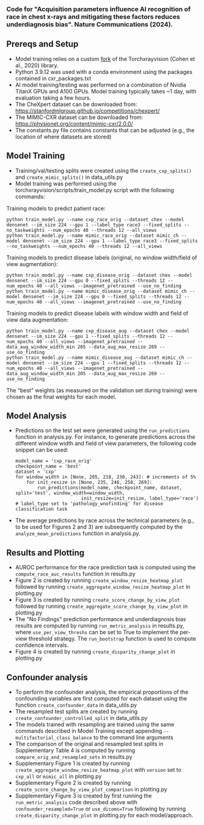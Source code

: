 ### Code for "Acquisition parameters influence AI recognition of race in chest x-rays and mitigating these factors reduces underdiagnosis bias". Nature Communications (2024).



## Prereqs and Setup
- Model training relies on a custom [fork](https://github.com/lotterlab/torchxrayvision/tree/tech_bias_analysis) of the Torchxrayvision (Cohen et al., 2020) library.
- Python 3.9.12 was used with a conda environment using the packages contained in cxr_packages.txt
- AI model training/testing was performed on a combination of Nvidia TitanX GPUs and A100 GPUs. Model training typically takes ~1 day, with evaluation taking a few hours.
- The CheXpert dataset can be downloaded from: https://stanfordmlgroup.github.io/competitions/chexpert/
- The MIMIC-CXR dataset can be downloaded from: https://physionet.org/content/mimic-cxr/2.0.0/
- The constants.py file contains constants that can be adjusted (e.g., the location of where datasets are stored)

## Model Training
- Training/val/testing splits were created using the `create_cxp_splits()` and `create_mimic_splits()` in data_utils.py
- Model training was performed using the torchxrayvision/scripts/train_model.py script with the following commands:

Training models to predict patient race:
```
python train_model.py --name cxp_race_orig --dataset chex --model densenet --im_size 224 --gpu 1 --label_type race3 --fixed_splits --no_taskweights --num_epochs 40 --threads 12 --all_views
python train_model.py --name mimic_race_orig --dataset mimic_ch --model densenet --im_size 224 --gpu 1 --label_type race3 --fixed_splits --no_taskweights --num_epochs 40 --threads 12 --all_views
```

Training models to predict disease labels (original, no window width/field of view augmentation):
```
python train_model.py --name cxp_disease_orig --dataset chex --model densenet --im_size 224 --gpu 0 --fixed_splits --threads 12 --num_epochs 40 --all_views --imagenet_pretrained --use_no_finding
python train_model.py --name mimic_disease_orig --dataset mimic_ch --model densenet --im_size 224 --gpu 0 --fixed_splits --threads 12 --num_epochs 40 --all_views --imagenet_pretrained --use_no_finding
```

Training models to predict disease labels with window width and field of view data augmentation:
```
python train_model.py --name cxp_disease_aug --dataset chex --model densenet --im_size 224 --gpu 1 --fixed_splits --threads 12 --num_epochs 40 --all_views --imagenet_pretrained --data_aug_window_width_min 205 --data_aug_max_resize 269 --use_no_finding
python train_model.py --name mimic_disease_aug --dataset mimic_ch --model densenet --im_size 224 --gpu 1 --fixed_splits --threads 12 --num_epochs 40 --all_views --imagenet_pretrained --data_aug_window_width_min 205 --data_aug_max_resize 269 --use_no_finding
```
The "best" weights (as measured on the validation set during training) were chosen as the final weights for each model.

## Model Analysis
- Predictions on the test set were generated using the `run_predictions` function in analysis.py. For instance, to generate predictions across the different window width and field of view parameters, the following code snippet can be used:
  ```
  model_name = 'cxp_race_orig'
  checkpoint_name = 'best'
  dataset = 'cxp'
  for window_width in [None, 205, 218, 230, 243]: # increments of 5%
      for init_resize in [None, 235, 246, 258, 269]:
          run_predictions(model_name, checkpoint_name, dataset, split='test', window_width=window_width,
                          init_resize=init_resize, label_type='race')  # label_type set to 'pathology_wnofinding' for disease classification task
  ```
- The average predictions by race across the technical parameters (e.g., to be used for Figures 2 and 3) are subsequently computed by the `analyze_mean_predictions` function in analysis.py.

## Results and Plotting
- AUROC performance for the race prediction task is computed using the `compute_race_auc_results` function in results.py
- Figure 2 is created by running `create_window_resize_heatmap_plot` followed by running `create_aggregate_window_resize_heatmap_plot` in plotting.py
- Figure 3 is created by running `create_score_change_by_view_plot` followed by running `create_aggregate_score_change_by_view_plot` in plotting.py
- The "No Findings" prediction performance and underdiagnosis bias results are computed by running `run_metric_analysis` in results.py, where `use_per_view_threshs` can be set to True to implement the per-view threshold strategy. The `run_bootstrap` function is used to compute confidence intervals.
- Figure 4 is created by running `create_disparity_change_plot` in plotting.py


## Confounder analysis
- To perform the confounder analysis, the empirical proportions of the confounding variables are first computed for each dataset using the function `create_confounder_data` in data_utils.py
- The resampled test splits are created by running `create_confounder_controlled_split` in data_utils.py
- The models trained with resampling are trained using the same commands described in Model Training except appending `--multifactorial_class_balance` to the command line arguments
- The comparison of the original and resampled test splits in Supplementary Table 4 is computed by running `compare_orig_and_resampled_sets` in results.py
- Supplementary Figure 1 is created by running `create_aggregate_window_resize_heatmap_plot` with `version` set to `cxp_all` or `mimic_all` in plotting.py
- Supplementary Figure 2 is created by running `create_score_change_by_view_plot_comparison` in plotting.py
- Supplementary Figure 3 is created by first running the `run_metric_analysis` code described above with `confounder_resampled=True` or `use_dicoms=True` following by running `create_disparity_change_plot` in plotting.py for each model/approach. 

